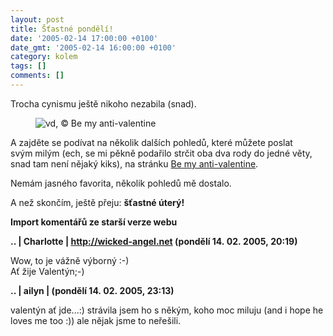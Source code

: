 ```yaml
---
layout: post
title: Šťastné pondělí!
date: '2005-02-14 17:00:00 +0100'
date_gmt: '2005-02-14 16:00:00 +0100'
category: kolem
tags: []
comments: []
---
```

<p>Trocha cynismu ještě nikoho nezabila (snad).</p>
<figure><img src="%base_url%/assets/old-images/amor.jpg" align="center" alt="vd, &copy; Be my anti-valentine"></figure>
<p>A zajděte se podívat na několik dalších pohledů, které můžete poslat<br />
svým milým (ech, se mi pěkně podařilo strčit oba dva rody do jedné věty,<br />
snad tam není nějaký kiks), na stránku <a href="http://www.meish.org/vd/">Be my anti-valentine</a>.</p>
<p>Nemám jasného favorita, několik pohledů mě dostalo.</p>
<p>A než skončím, ještě přeju: <strong>šťastné úterý!</strong></p>
<div class="import-komentaru">
<p><strong>Import komentářů ze starší verze webu</strong></p>
<div class="comment">
<p style="font-weight:bold"><span class="compredmet">..</span> | <span class="comname">Charlotte</span> |  <a href="http://wicked-angel.net">http://wicked-angel.net</a> (pondělí&nbsp;14.&nbsp;02.&nbsp;2005,&nbsp;20:19)</p>
<p>Wow, to je vážně výborný :-) <br> Ať žije Valentýn;-) </p>
</div>
<div class="comment">
<p style="font-weight:bold"><span class="compredmet">..</span> | <span class="comname">ailyn</span> | (pondělí&nbsp;14.&nbsp;02.&nbsp;2005,&nbsp;23:13)</p>
<p>valentýn ať jde...:) strávila jsem ho s někým, koho moc miluju (and i hope he loves me too :)) ale nějak jsme to neřešili. </p>
</div>
</div>
